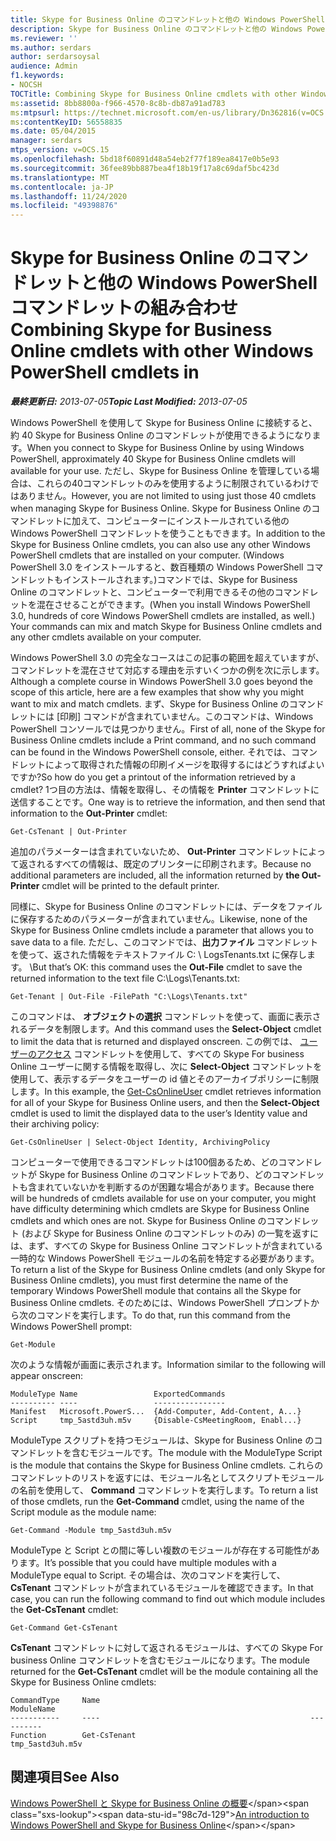 ```yaml
---
title: Skype for Business Online のコマンドレットと他の Windows PowerShell コマンドレットの組み合わせ
description: Skype for Business Online のコマンドレットと他の Windows PowerShell コマンドレットの組み合わせ。
ms.reviewer: ''
ms.author: serdars
author: serdarsoysal
audience: Admin
f1.keywords:
- NOCSH
TOCTitle: Combining Skype for Business Online cmdlets with other Windows PowerShell cmdlets
ms:assetid: 8bb8800a-f966-4570-8c8b-db87a91ad783
ms:mtpsurl: https://technet.microsoft.com/en-us/library/Dn362816(v=OCS.15)
ms:contentKeyID: 56558835
ms.date: 05/04/2015
manager: serdars
mtps_version: v=OCS.15
ms.openlocfilehash: 5bd18f60891d48a54eb2f77f189ea8417e0b5e93
ms.sourcegitcommit: 36fee89bb887bea4f18b19f17a8c69daf5bc423d
ms.translationtype: MT
ms.contentlocale: ja-JP
ms.lasthandoff: 11/24/2020
ms.locfileid: "49398876"
---
```

# <a name="combining-skype-for-business-online-cmdlets-with-other-windows-powershell-cmdlets-in"></a><span data-ttu-id="98c7d-103">Skype for Business Online のコマンドレットと他の Windows PowerShell コマンドレットの組み合わせ</span><span class="sxs-lookup"><span data-stu-id="98c7d-103">Combining Skype for Business Online cmdlets with other Windows PowerShell cmdlets in</span></span>

<div data-xmlns="http://www.w3.org/1999/xhtml">

<div class="topic" data-xmlns="http://www.w3.org/1999/xhtml" data-msxsl="urn:schemas-microsoft-com:xslt" data-cs="https://msdn.microsoft.com/">

<div data-asp="https://msdn2.microsoft.com/asp">



</div>

<div id="mainSection">

<div id="mainBody"><span data-ttu-id="98c7d-104">

<span> </span></span><span class="sxs-lookup"><span data-stu-id="98c7d-104">

<span> </span></span></span>

<span data-ttu-id="98c7d-105">_**最終更新日:** 2013-07-05_</span><span class="sxs-lookup"><span data-stu-id="98c7d-105">_**Topic Last Modified:** 2013-07-05_</span></span>

<span data-ttu-id="98c7d-106">Windows PowerShell を使用して Skype for Business Online に接続すると、約 40 Skype for Business Online のコマンドレットが使用できるようになります。</span><span class="sxs-lookup"><span data-stu-id="98c7d-106">When you connect to Skype for Business Online by using Windows PowerShell, approximately 40 Skype for Business Online cmdlets will available for your use.</span></span> <span data-ttu-id="98c7d-107">ただし、Skype for Business Online を管理している場合は、これらの40コマンドレットのみを使用するように制限されているわけではありません。</span><span class="sxs-lookup"><span data-stu-id="98c7d-107">However, you are not limited to using just those 40 cmdlets when managing Skype for Business Online.</span></span> <span data-ttu-id="98c7d-108">Skype for Business Online のコマンドレットに加えて、コンピューターにインストールされている他の Windows PowerShell コマンドレットを使うこともできます。</span><span class="sxs-lookup"><span data-stu-id="98c7d-108">In addition to the Skype for Business Online cmdlets, you can also use any other Windows PowerShell cmdlets that are installed on your computer.</span></span> <span data-ttu-id="98c7d-109">(Windows PowerShell 3.0 をインストールすると、数百種類の Windows PowerShell コマンドレットもインストールされます。)コマンドでは、Skype for Business Online のコマンドレットと、コンピューターで利用できるその他のコマンドレットを混在させることができます。</span><span class="sxs-lookup"><span data-stu-id="98c7d-109">(When you install Windows PowerShell 3.0, hundreds of core Windows PowerShell cmdlets are installed, as well.) Your commands can mix and match Skype for Business Online cmdlets and any other cmdlets available on your computer.</span></span>

<span data-ttu-id="98c7d-110">Windows PowerShell 3.0 の完全なコースはこの記事の範囲を超えていますが、コマンドレットを混在させて対応する理由を示すいくつかの例を次に示します。</span><span class="sxs-lookup"><span data-stu-id="98c7d-110">Although a complete course in Windows PowerShell 3.0 goes beyond the scope of this article, here are a few examples that show why you might want to mix and match cmdlets.</span></span> <span data-ttu-id="98c7d-111">まず、Skype for Business Online のコマンドレットには [印刷] コマンドが含まれていません。このコマンドは、Windows PowerShell コンソールでは見つかりません。</span><span class="sxs-lookup"><span data-stu-id="98c7d-111">First of all, none of the Skype for Business Online cmdlets include a Print command, and no such command can be found in the Windows PowerShell console, either.</span></span> <span data-ttu-id="98c7d-112">それでは、コマンドレットによって取得された情報の印刷イメージを取得するにはどうすればよいですか?</span><span class="sxs-lookup"><span data-stu-id="98c7d-112">So how do you get a printout of the information retrieved by a cmdlet?</span></span> <span data-ttu-id="98c7d-113">1つ目の方法は、情報を取得し、その情報を **Printer** コマンドレットに送信することです。</span><span class="sxs-lookup"><span data-stu-id="98c7d-113">One way is to retrieve the information, and then send that information to the **Out-Printer** cmdlet:</span></span>

    Get-CsTenant | Out-Printer

<span data-ttu-id="98c7d-114">追加のパラメーターは含まれていないため、 **Out-Printer** コマンドレットによって返されるすべての情報は、既定のプリンターに印刷されます。</span><span class="sxs-lookup"><span data-stu-id="98c7d-114">Because no additional parameters are included, all the information returned by **the Out-Printer** cmdlet will be printed to the default printer.</span></span>

<span data-ttu-id="98c7d-115">同様に、Skype for Business Online のコマンドレットには、データをファイルに保存するためのパラメーターが含まれていません。</span><span class="sxs-lookup"><span data-stu-id="98c7d-115">Likewise, none of the Skype for Business Online cmdlets include a parameter that allows you to save data to a file.</span></span> <span data-ttu-id="98c7d-116">ただし、このコマンドでは、**出力ファイル** コマンドレットを使って、返された情報をテキストファイル C: \\ LogsTenants.txt に保存します。 \\</span><span class="sxs-lookup"><span data-stu-id="98c7d-116">But that’s OK: this command uses the **Out-File** cmdlet to save the returned information to the text file C:\\Logs\\Tenants.txt:</span></span>

    Get-Tenant | Out-File -FilePath "C:\Logs\Tenants.txt"

<span data-ttu-id="98c7d-117">このコマンドは、 **オブジェクトの選択** コマンドレットを使って、画面に表示されるデータを制限します。</span><span class="sxs-lookup"><span data-stu-id="98c7d-117">And this command uses the **Select-Object** cmdlet to limit the data that is returned and displayed onscreen.</span></span> <span data-ttu-id="98c7d-118">この例では、 [ユーザーのアクセス](https://technet.microsoft.com/library/JJ994026(v=OCS.15)) コマンドレットを使用して、すべての Skype For business Online ユーザーに関する情報を取得し、次に **Select-Object** コマンドレットを使用して、表示するデータをユーザーの id 値とそのアーカイブポリシーに制限します。</span><span class="sxs-lookup"><span data-stu-id="98c7d-118">In this example, the [Get-CsOnlineUser](https://technet.microsoft.com/library/JJ994026(v=OCS.15)) cmdlet retrieves information for all of your Skype for Business Online users, and then the **Select-Object** cmdlet is used to limit the displayed data to the user’s Identity value and their archiving policy:</span></span>

    Get-CsOnlineUser | Select-Object Identity, ArchivingPolicy

<span data-ttu-id="98c7d-119">コンピューターで使用できるコマンドレットは100個あるため、どのコマンドレットが Skype for Business Online のコマンドレットであり、どのコマンドレットも含まれていないかを判断するのが困難な場合があります。</span><span class="sxs-lookup"><span data-stu-id="98c7d-119">Because there will be hundreds of cmdlets available for use on your computer, you might have difficulty determining which cmdlets are Skype for Business Online cmdlets and which ones are not.</span></span> <span data-ttu-id="98c7d-120">Skype for Business Online のコマンドレット (および Skype for Business Online のコマンドレットのみ) の一覧を返すには、まず、すべての Skype for Business Online コマンドレットが含まれている一時的な Windows PowerShell モジュールの名前を特定する必要があります。</span><span class="sxs-lookup"><span data-stu-id="98c7d-120">To return a list of the Skype for Business Online cmdlets (and only Skype for Business Online cmdlets), you must first determine the name of the temporary Windows PowerShell module that contains all the Skype for Business Online cmdlets.</span></span> <span data-ttu-id="98c7d-121">そのためには、Windows PowerShell プロンプトから次のコマンドを実行します。</span><span class="sxs-lookup"><span data-stu-id="98c7d-121">To do that, run this command from the Windows PowerShell prompt:</span></span>

    Get-Module

<span data-ttu-id="98c7d-122">次のような情報が画面に表示されます。</span><span class="sxs-lookup"><span data-stu-id="98c7d-122">Information similar to the following will appear onscreen:</span></span>

    ModuleType Name                 ExportedCommands
    ---------- ----                 ----------------
    Manifest   Microsoft.PowerS...  {Add-Computer, Add-Content, A...}
    Script     tmp_5astd3uh.m5v     {Disable-CsMeetingRoom, Enabl...}

<span data-ttu-id="98c7d-123">ModuleType スクリプトを持つモジュールは、Skype for Business Online のコマンドレットを含むモジュールです。</span><span class="sxs-lookup"><span data-stu-id="98c7d-123">The module with the ModuleType Script is the module that contains the Skype for Business Online cmdlets.</span></span> <span data-ttu-id="98c7d-124">これらのコマンドレットのリストを返すには、モジュール名としてスクリプトモジュールの名前を使用して、 **Command** コマンドレットを実行します。</span><span class="sxs-lookup"><span data-stu-id="98c7d-124">To return a list of those cmdlets, run the **Get-Command** cmdlet, using the name of the Script module as the module name:</span></span>

    Get-Command -Module tmp_5astd3uh.m5v

<span data-ttu-id="98c7d-125">ModuleType と Script との間に等しい複数のモジュールが存在する可能性があります。</span><span class="sxs-lookup"><span data-stu-id="98c7d-125">It’s possible that you could have multiple modules with a ModuleType equal to Script.</span></span> <span data-ttu-id="98c7d-126">その場合は、次のコマンドを実行して、 **CsTenant** コマンドレットが含まれているモジュールを確認できます。</span><span class="sxs-lookup"><span data-stu-id="98c7d-126">In that case, you can run the following command to find out which module includes the **Get-CsTenant** cmdlet:</span></span>

    Get-Command Get-CsTenant

<span data-ttu-id="98c7d-127">**CsTenant** コマンドレットに対して返されるモジュールは、すべての Skype For business Online コマンドレットを含むモジュールになります。</span><span class="sxs-lookup"><span data-stu-id="98c7d-127">The module returned for the **Get-CsTenant** cmdlet will be the module containing all the Skype for Business Online cmdlets:</span></span>

    CommandType     Name                                               ModuleName
    -----------     ----                                               ----------
    Function        Get-CsTenant                                       tmp_5astd3uh.m5v

<div>

## <a name="see-also"></a><span data-ttu-id="98c7d-128">関連項目</span><span class="sxs-lookup"><span data-stu-id="98c7d-128">See Also</span></span>


<span data-ttu-id="98c7d-129">[Windows PowerShell と Skype for Business Online の概要](https://technet.microsoft.com/library/Dn362785(v=OCS.15))</span><span class="sxs-lookup"><span data-stu-id="98c7d-129">[An introduction to Windows PowerShell and Skype for Business Online](https://technet.microsoft.com/library/Dn362785(v=OCS.15))</span></span>  
  

<span data-ttu-id="98c7d-130"></div>

</div>

<span> </span>

</div>

</div>

</span><span class="sxs-lookup"><span data-stu-id="98c7d-130"></div>

</div>

<span> </span>

</div>

</div>

</span></span></div>

